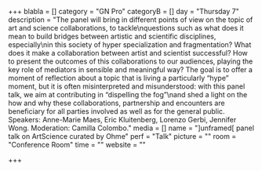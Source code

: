 +++
blabla = []
category = "GN Pro"
categoryB = []
day = "Thursday 7"
description = "The panel will bring in different points of view on the topic of art and science collaborations, to tackle\nquestions such as what does it mean to build bridges between artistic and scientific disciplines, especially\nin this society of hyper specialization and fragmentation? What does it make a collaboration between artist and scientist successful? How to present the outcomes of this collaborations to our audiences, playing the key role of mediators in sensible and meaningful way? The goal is to offer a moment of reflection about a topic that is living a particularly “hype” moment, but it is often misinterpreted and misunderstood: with this panel talk, we aim at contributing in “dispelling the fog”\nand shed a light on the how and why these collaborations, partnership and encounters are beneficiary for all parties involved as well as for the general public. Speakers: Anne-Marie Maes, Eric Kluitenberg, Lorenzo Gerbi, Jennifer Wong. Moderation: Camilla Colombo."
media = []
name = "]unframed[ panel talk on ArtScience curated by Ohme"
perf = "Talk"
picture = ""
room = "Conference Room"
time = ""
website = ""

+++
